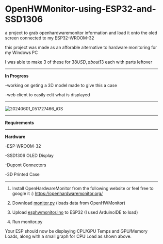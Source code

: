 # OpenHWMonitor-using-ESP32-and-SSD1306
a project to grab openhardwaremonitor information and load it onto the oled screen connected to my ESP32-WROOM-32

this project was made as an afforable alternative to hardware monitoring for my Windows PC

I was able to make 3 of these for 38$USD, about 13$ each with parts leftover

**********************
**In Progress**

-working on geting a 3D model made to give this a case

-web client to easily edit what is displayed
**********************
![20240601_051727466_iOS](https://github.com/krobledo/OpenHWMonitor-using-ESP32-and-SSD1306/assets/22754721/bea1cbdd-a525-43a4-b713-f6ea4371b82f)
************************************************************************************************************************
**Requirements**
*******************
**Hardware**

-ESP-WROOM-32

-SSD1306 OLED Display

-Dupont Connectors

-3D Printed Case

*********************
1. Install OpenHardwareMonitor from the following website or feel free to google it :) 
https://openhardwaremonitor.org/

2. Download [monitor.py](https://github.com/krobledo/OpenHWMonitor-using-ESP32-and-SSD1306/blob/main/monitor.py) (loads data from OpenHWMonitor)

3. Upload [esphwmonitor.ino](https://github.com/krobledo/OpenHWMonitor-using-ESP32-and-SSD1306/blob/main/esphwmonitor.ino) to ESP32 (I used ArduinoIDE to load)

4. Run monitor.py

Your ESP should now be displaying CPU/GPU Temps and GPU/Memory Loads, along with a small graph for CPU Load as shown above.
